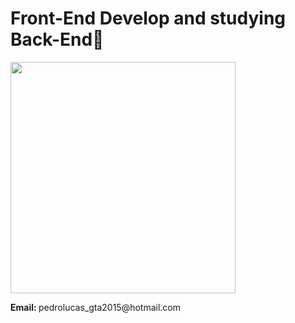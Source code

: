 <div>
<h1>Front-End Develop and studying Back-End🧙‍</h1>
<img style="width: 360px; height: 370;" src="https://user-images.githubusercontent.com/85002280/234156623-98e8b242-79fe-4b83-a85c-e9a3c3e13714.gif" alt="">
</div>
</div>
<p><strong>Email: </strong>pedrolucas_gta2015@hotmail.com</p>
